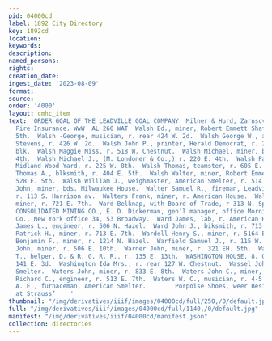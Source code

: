 ```yaml
---
pid: 04000cd
label: 1892 City Directory
key: 1892cd
location: 
keywords: 
description: 
named_persons: 
rights: 
creation_date: 
ingest_date: '2023-08-09'
format: 
source: 
order: '4000'
layout: cmhc_item
text: 'ORDER GOAL OF THE LEADVILLE GOAL COMPANY  Milner & Hurd, Zarnscvarcccr ase
  Fire Insurance. WwW  AL 260 WAT  Walsh Ed., miner, Robert Emmett Shaft, r. 530 E.
  5th.  Walsh -George, musician, r. rear 424 W. 2d.  Walsh George W., assayer, Eugene
  Stevens, r. 426 W. 2d.  Walsh John P., printer, Herald Democrat, r. 26 Keystone
  blk.  Walsh Maggie Miss, r. 518 W. Chestnut.  Walsh Michael, miner, bds. 428 E.
  4th.  Walsh Michael J., (M. Londoner & Co.,) r. 220 E. 4th.  Walsh Patrick, propr,
  Midland Wood Yard, r. 225 W. 8th.  Walsh Thomas, teamster, r. 605 E. 5th.  Walsh
  Thomas A., blksmith, r. 404 E. 5th.  Walsh Walter, miner, Robert Emmett Shaft, r.
  528 E. 5th.  Walsh William J., weighmaster, American Smelter, r. 514 W. Chestnut.  Walter
  John, miner, bds. Milwaukee House.  Walter Samuel R., fireman, Leadville Gas Co.,
  r. 113 S. Harrison av.  Walters Frank, miner, r. American House.  Walters John,
  miner, r. 721 E. 7th.  Ward Belknap, with Board of Trade, r 313 N. Spruce.  WAED
  CONSOLIDATED MINING CO., E. D. Dickerman, gen’l manager, office Morning Star Mining
  Co., New York office 34, 53 Broadway.  Ward James, lab, r. American House.  Ward
  James L., engineer, r. 506 N. Hazel.  Ward John J., biksmith, r. 713 E. 7th.  Ward
  Patrick H., miner, r. 713 E. 7th.  Wardell Henry S., miner, r. 5164 E. 7th.  Warfield
  Benjamin F., miner, r. 1214 N. Hazel.  Warfield Samuel J., r. 115 W. 8th.  Warne
  John, miner, r. 506 E. 10th.  Warner John, miner, r. 321 EH. 5th.  Warren James
  T., helper, D. & R. G. R. R., r. 135 E. 13th.  WASHINGTON HOUSE, 8. O. Shytte, propr,
  141 E. 3d.  Washington Ida Mrs., r. rear 127 W. Chestnut.  Wassel John, lab, Elgin
  Smelter.  Waters John, miner, r. 833 E. 8th.  Waters John C., miner, r. 513 E. 7th.  Waters
  Richard C., engineer, r. 513 E. 7th.  Waters W. C., musician, r. 4-5 Keystone blk.  Watson
  A. E., furnaceman, American Smelter.        Porpoise Shoes, weer Besistere. $3.90
  at Strauss’    '
thumbnail: "/img/derivatives/iiif/images/04000cd/full/250,/0/default.jpg"
full: "/img/derivatives/iiif/images/04000cd/full/1140,/0/default.jpg"
manifest: "/img/derivatives/iiif/04000cd/manifest.json"
collection: directories
---
```

